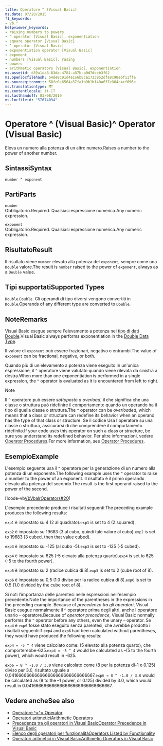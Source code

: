 ```yaml
---
title: Operatore ^ (Visual Basic)
ms.date: 07/20/2015
f1_keywords:
- vb.^
helpviewer_keywords:
- raising numbers to powers
- ^ operator [Visual Basic], exponentiation
- square operator [Visual Basic]
- ^ operator [Visual Basic]
- exponentiation operator [Visual Basic]
- exponent
- numbers [Visual Basic], rasing
- powers
- arithmetic operators [Visual Basic], exponentiation
ms.assetid: d89a1ca8-83da-4784-a87b-a9d7dceb3f62
ms.openlocfilehash: 54de9c91d4e166b8ca1733952dfa9c98ebf11ffe
ms.sourcegitcommit: 58fc0e6564a37fa1b9b1b140a637e864c4cf696e
ms.translationtype: MT
ms.contentlocale: it-IT
ms.lasthandoff: 03/08/2019
ms.locfileid: "57674094"
---
```

# <a name="-operator-visual-basic"></a><span data-ttu-id="5727d-102">Operatore ^ (Visual Basic)</span><span class="sxs-lookup"><span data-stu-id="5727d-102">^ Operator (Visual Basic)</span></span>

<span data-ttu-id="5727d-103">Eleva un numero alla potenza di un altro numero.</span><span class="sxs-lookup"><span data-stu-id="5727d-103">Raises a number to the power of another number.</span></span>

## <a name="syntax"></a><span data-ttu-id="5727d-104">Sintassi</span><span class="sxs-lookup"><span data-stu-id="5727d-104">Syntax</span></span>

```
number ^ exponent
```

## <a name="parts"></a><span data-ttu-id="5727d-105">Parti</span><span class="sxs-lookup"><span data-stu-id="5727d-105">Parts</span></span>

`number`\
<span data-ttu-id="5727d-106">Obbligatorio.</span><span class="sxs-lookup"><span data-stu-id="5727d-106">Required.</span></span> <span data-ttu-id="5727d-107">Qualsiasi espressione numerica.</span><span class="sxs-lookup"><span data-stu-id="5727d-107">Any numeric expression.</span></span>

`exponent`\
<span data-ttu-id="5727d-108">Obbligatorio.</span><span class="sxs-lookup"><span data-stu-id="5727d-108">Required.</span></span> <span data-ttu-id="5727d-109">Qualsiasi espressione numerica.</span><span class="sxs-lookup"><span data-stu-id="5727d-109">Any numeric expression.</span></span>

## <a name="result"></a><span data-ttu-id="5727d-110">Risultato</span><span class="sxs-lookup"><span data-stu-id="5727d-110">Result</span></span>

<span data-ttu-id="5727d-111">Il risultato viene `number` elevato alla potenza del `exponent`, sempre come una `Double` valore.</span><span class="sxs-lookup"><span data-stu-id="5727d-111">The result is `number` raised to the power of `exponent`, always as a `Double` value.</span></span>

## <a name="supported-types"></a><span data-ttu-id="5727d-112">Tipi supportati</span><span class="sxs-lookup"><span data-stu-id="5727d-112">Supported Types</span></span>

<span data-ttu-id="5727d-113">`Double`.</span><span class="sxs-lookup"><span data-stu-id="5727d-113">`Double`.</span></span> <span data-ttu-id="5727d-114">Gli operandi di tipo diversi vengono convertiti in `Double`.</span><span class="sxs-lookup"><span data-stu-id="5727d-114">Operands of any different type are converted to `Double`.</span></span>

## <a name="remarks"></a><span data-ttu-id="5727d-115">Note</span><span class="sxs-lookup"><span data-stu-id="5727d-115">Remarks</span></span>

<span data-ttu-id="5727d-116">Visual Basic esegue sempre l'elevamento a potenza nel [tipo di dati Double](../../../visual-basic/language-reference/data-types/double-data-type.md).</span><span class="sxs-lookup"><span data-stu-id="5727d-116">Visual Basic always performs exponentiation in the [Double Data Type](../../../visual-basic/language-reference/data-types/double-data-type.md).</span></span>

<span data-ttu-id="5727d-117">Il valore di `exponent` può essere frazionari, negativo o entrambi.</span><span class="sxs-lookup"><span data-stu-id="5727d-117">The value of `exponent` can be fractional, negative, or both.</span></span>

<span data-ttu-id="5727d-118">Quando più di un elevamento a potenza viene eseguito in un'unica espressione, il `^` operatore viene valutato quando viene rilevata da sinistra a destra.</span><span class="sxs-lookup"><span data-stu-id="5727d-118">When more than one exponentiation is performed in a single expression, the `^` operator is evaluated as it is encountered from left to right.</span></span>

> [!NOTE]
> <span data-ttu-id="5727d-119">Il `^` operatore può essere *sottoposto a overload*, il che significa che una classe o struttura può ridefinire il comportamento quando un operando ha il tipo di quella classe o struttura.</span><span class="sxs-lookup"><span data-stu-id="5727d-119">The `^` operator can be *overloaded*, which means that a class or structure can redefine its behavior when an operand has the type of that class or structure.</span></span> <span data-ttu-id="5727d-120">Se il codice Usa l'operatore su una classe o struttura, assicurarsi di che comprendere il comportamento ridefinito.</span><span class="sxs-lookup"><span data-stu-id="5727d-120">If your code uses this operator on such a class or structure, be sure you understand its redefined behavior.</span></span> <span data-ttu-id="5727d-121">Per altre informazioni, vedere [Operator Procedures](../../../visual-basic/programming-guide/language-features/procedures/operator-procedures.md).</span><span class="sxs-lookup"><span data-stu-id="5727d-121">For more information, see [Operator Procedures](../../../visual-basic/programming-guide/language-features/procedures/operator-procedures.md).</span></span>

## <a name="example"></a><span data-ttu-id="5727d-122">Esempio</span><span class="sxs-lookup"><span data-stu-id="5727d-122">Example</span></span>

<span data-ttu-id="5727d-123">L'esempio seguente usa il `^` operatore per la generazione di un numero alla potenza di un esponente.</span><span class="sxs-lookup"><span data-stu-id="5727d-123">The following example uses the `^` operator to raise a number to the power of an exponent.</span></span> <span data-ttu-id="5727d-124">Il risultato è il primo operando elevato alla potenza del secondo.</span><span class="sxs-lookup"><span data-stu-id="5727d-124">The result is the first operand raised to the power of the second.</span></span>

[!code-vb[VbVbalrOperators#20](~/samples/snippets/visualbasic/VS_Snippets_VBCSharp/VbVbalrOperators/VB/Class1.vb#20)]

<span data-ttu-id="5727d-125">L'esempio precedente produce i risultati seguenti:</span><span class="sxs-lookup"><span data-stu-id="5727d-125">The preceding example produces the following results:</span></span>

<span data-ttu-id="5727d-126">`exp1` è impostato su 4 (2 al quadrato).</span><span class="sxs-lookup"><span data-stu-id="5727d-126">`exp1` is set to 4 (2 squared).</span></span>

<span data-ttu-id="5727d-127">`exp2` è impostato su 19683 (3 al cubo, quindi tale valore al cubo).</span><span class="sxs-lookup"><span data-stu-id="5727d-127">`exp2` is set to 19683 (3 cubed, then that value cubed).</span></span>

<span data-ttu-id="5727d-128">`exp3` è impostato su -125 (al cubo -5).</span><span class="sxs-lookup"><span data-stu-id="5727d-128">`exp3` is set to -125 (-5 cubed).</span></span>

<span data-ttu-id="5727d-129">`exp4` è impostato su 625 (-5 elevato alla potenza quarto).</span><span class="sxs-lookup"><span data-stu-id="5727d-129">`exp4` is set to 625 (-5 to the fourth power).</span></span>

<span data-ttu-id="5727d-130">`exp5` è impostato su 2 (radice cubica di 8).</span><span class="sxs-lookup"><span data-stu-id="5727d-130">`exp5` is set to 2 (cube root of 8).</span></span>

<span data-ttu-id="5727d-131">`exp6` è impostato su 0,5 (1.0 diviso per la radice cubica di 8).</span><span class="sxs-lookup"><span data-stu-id="5727d-131">`exp6` is set to 0.5 (1.0 divided by the cube root of 8).</span></span>

<span data-ttu-id="5727d-132">Si noti l'importanza delle parentesi nelle espressioni nell'esempio precedente.</span><span class="sxs-lookup"><span data-stu-id="5727d-132">Note the importance of the parentheses in the expressions in the preceding example.</span></span> <span data-ttu-id="5727d-133">Because of *precedenza tra gli operatori*, Visual Basic esegue normalmente il `^` operatore prima degli altri, anche l'operatore unario `–` operatore.</span><span class="sxs-lookup"><span data-stu-id="5727d-133">Because of *operator precedence*, Visual Basic normally performs the `^` operator before any others, even the unary `–` operator.</span></span> <span data-ttu-id="5727d-134">Se `exp4` e `exp6` fosse stato eseguito senza parentesi, che avrebbe prodotto i risultati seguenti:</span><span class="sxs-lookup"><span data-stu-id="5727d-134">If `exp4` and `exp6` had been calculated without parentheses, they would have produced the following results:</span></span>

<span data-ttu-id="5727d-135">`exp4 = -5 ^ 4` viene calcolato come: (5 elevato alla potenza quarto), che comporterebbe-625.</span><span class="sxs-lookup"><span data-stu-id="5727d-135">`exp4 = -5 ^ 4` would be calculated as –(5 to the fourth power), which would result in -625.</span></span>

<span data-ttu-id="5727d-136">`exp6 = 8 ^ -1.0 / 3.0` viene calcolato come (8 per la potenza di-1 o 0.125) diviso per 3.0, risultato uguale a 0,041666666666666666666666666666667.</span><span class="sxs-lookup"><span data-stu-id="5727d-136">`exp6 = 8 ^ -1.0 / 3.0` would be calculated as (8 to the –1 power, or 0.125) divided by 3.0, which would result in 0.041666666666666666666666666666667.</span></span>

## <a name="see-also"></a><span data-ttu-id="5727d-137">Vedere anche</span><span class="sxs-lookup"><span data-stu-id="5727d-137">See also</span></span>

- [<span data-ttu-id="5727d-138">Operatore ^=</span><span class="sxs-lookup"><span data-stu-id="5727d-138">^= Operator</span></span>](../../../visual-basic/language-reference/operators/exponentiation-assignment-operator.md)
- [<span data-ttu-id="5727d-139">Operatori aritmetici</span><span class="sxs-lookup"><span data-stu-id="5727d-139">Arithmetic Operators</span></span>](../../../visual-basic/language-reference/operators/arithmetic-operators.md)
- [<span data-ttu-id="5727d-140">Precedenza tra gli operatori in Visual Basic</span><span class="sxs-lookup"><span data-stu-id="5727d-140">Operator Precedence in Visual Basic</span></span>](../../../visual-basic/language-reference/operators/operator-precedence.md)
- [<span data-ttu-id="5727d-141">Elenco degli operatori per funzionalità</span><span class="sxs-lookup"><span data-stu-id="5727d-141">Operators Listed by Functionality</span></span>](../../../visual-basic/language-reference/operators/operators-listed-by-functionality.md)
- [<span data-ttu-id="5727d-142">Operatori aritmetici in Visual Basic</span><span class="sxs-lookup"><span data-stu-id="5727d-142">Arithmetic Operators in Visual Basic</span></span>](../../../visual-basic/programming-guide/language-features/operators-and-expressions/arithmetic-operators.md)
